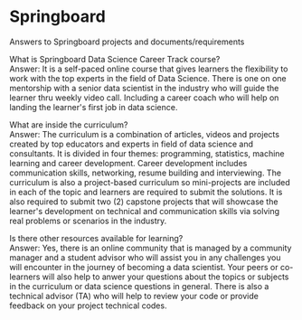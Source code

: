 # Springboard

Answers to Springboard projects and documents/requirements

What is Springboard Data Science Career Track course? <br>
Answer: It is a self-paced online course that gives learners the flexibility to work with the top experts in the field of Data Science. There is one on one mentorship with a senior data scientist in the industry who will guide the learner thru weekly video call. Including a career coach who will help on landing the learner's first job in data science.

What are inside the curriculum? <br>
Answer: The curriculum is a combination of articles, videos and projects created by top educators and experts in field of data science and consultants.  It is divided in four themes: programming, statistics, machine learning and career development. Career development includes communication skills, networking, resume building and interviewing.  The curriculum is also a project-based curriculum so mini-projects are included in each of the topic and learners are required to submit the solutions.
It is also required to submit two (2) capstone projects that will showcase the learner's development on technical and communication skills via solving real problems or scenarios in the industry.  

Is there other resources available for learning? <br>
Answer: Yes, there is an online community that is managed by a community manager and a student advisor who will assist you in any challenges you will encounter in the journey of becoming a data scientist.   Your peers or co-learners will also help to anwer your questions about the topics or subjects in the curriculum or data science questions in general.  There is also a technical advisor (TA) who will help to review your code or provide feedback on your project technical codes.

